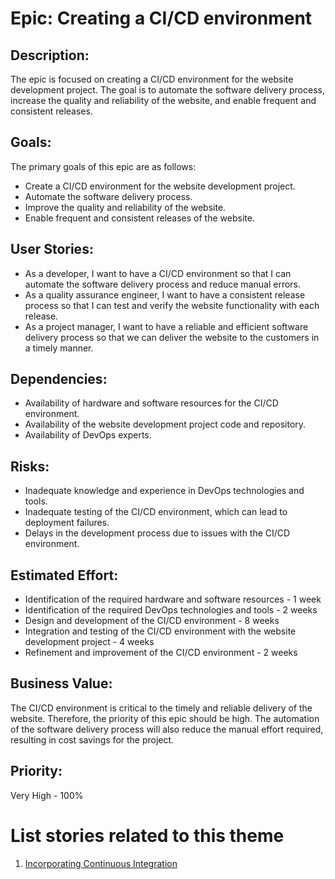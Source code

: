 # Epic: Creating a CI/CD environment

## Description:
The epic is focused on creating a CI/CD environment for the website development project. The goal is to automate the software delivery process, increase the quality and reliability of the website, and enable frequent and consistent releases.

## Goals:
The primary goals of this epic are as follows:

* Create a CI/CD environment for the website development project.
* Automate the software delivery process.
* Improve the quality and reliability of the website.
* Enable frequent and consistent releases of the website.

## User Stories:
* As a developer, I want to have a CI/CD environment so that I can automate the software delivery process and reduce manual errors.
* As a quality assurance engineer, I want to have a consistent release process so that I can test and verify the website functionality with each release.
* As a project manager, I want to have a reliable and efficient software delivery process so that we can deliver the website to the customers in a timely manner.

## Dependencies:
* Availability of hardware and software resources for the CI/CD environment.
* Availability of the website development project code and repository.
* Availability of DevOps experts.

## Risks:
* Inadequate knowledge and experience in DevOps technologies and tools.
* Inadequate testing of the CI/CD environment, which can lead to deployment failures.
* Delays in the development process due to issues with the CI/CD environment.

## Estimated Effort:
* Identification of the required hardware and software resources - 1 week
* Identification of the required DevOps technologies and tools - 2 weeks
* Design and development of the CI/CD environment - 8 weeks
* Integration and testing of the CI/CD environment with the website development project - 4 weeks
* Refinement and improvement of the CI/CD environment - 2 weeks

## Business Value:
The CI/CD environment is critical to the timely and reliable delivery of the website. Therefore, the priority of this epic should be high. The automation of the software delivery process will also reduce the manual effort required, resulting in cost savings for the project.

## Priority:
Very High - 100%

# List stories related to this theme
1. [Incorporating Continuous Integration](/user_stories/story_devops.md)
